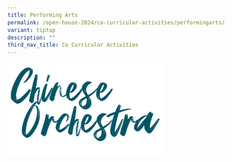 ```yaml
---
title: Performing Arts
permalink: /open-house-2024/co-curricular-activities/performingarts/
variant: tiptap
description: ""
third_nav_title: Co Curricular Activities
---
```

<p></p><a class="isomer-image-wrapper" href="https://youtu.be/EaMlYFLBRiw"><img style="width: 70%;" height="auto" width="100%" alt="" src="/images/Chinese_Orchestra.png"></a><p></p>
